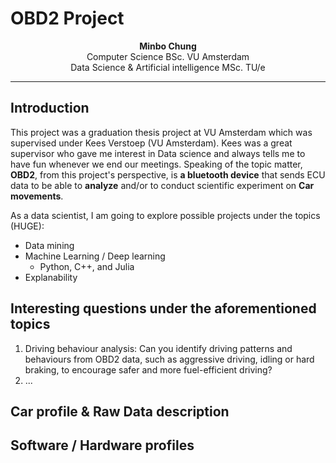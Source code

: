 # OBD2 Project

<p style="text-align:center;"><b>Minbo Chung</b><br/>Computer Science BSc. VU Amsterdam<br/>Data Science & Artificial intelligence MSc. TU/e</p>

----

## Introduction
This project was a graduation thesis project at VU Amsterdam which was supervised under Kees Verstoep (VU Amsterdam). Kees was a great supervisor who gave me interest in Data science and always tells me to have fun whenever we end our meetings. Speaking of the topic matter, **OBD2**, from this project's perspective, is **a bluetooth device** that sends ECU data to be able to **analyze** and/or to conduct scientific experiment on **Car movements**.

As a data scientist, I am going to explore possible projects under the topics (HUGE):
- Data mining
- Machine Learning / Deep learning
    - Python, C++, and Julia
- Explanability

## Interesting questions under the aforementioned topics

1. Driving behaviour analysis: Can you identify driving patterns and behaviours from OBD2 data, such as aggressive driving, idling or hard braking, to encourage safer and more fuel-efficient driving?
2. ...

## Car profile & Raw Data description

## Software / Hardware profiles